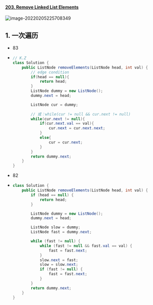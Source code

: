 #### [203. Remove Linked List Elements](https://leetcode-cn.com/problems/remove-linked-list-elements/)

![image-20220205225708349](https://raw.githubusercontent.com/TWDH/Leetcode-From-Zero/pictures/img/image-20220205225708349.png)

## 1. 一次遍历

- 83

- ```java
  // K.Z
  class Solution {
      public ListNode removeElements(ListNode head, int val) {
          // edge condition
          if(head == null){
              return head;
          }
          ListNode dummy = new ListNode();
          dummy.next = head;
  
          ListNode cur = dummy;
          
          // 或：while(cur != null && cur.next != null)
          while(cur.next != null){
              if(cur.next.val == val){
                  cur.next = cur.next.next;
              }
              else{
                  cur = cur.next;
              }
          }
          return dummy.next;
      }
  }
  ```

- 82

- ```java
  class Solution {
      public ListNode removeElements(ListNode head, int val) {
          if (head == null) {
              return head;
          }
  
          ListNode dummy = new ListNode();
          dummy.next = head;
  
          ListNode slow = dummy;
          ListNode fast = dummy.next;
  
          while (fast != null) {
              while (fast != null && fast.val == val) {
                  fast = fast.next;
              }
              slow.next = fast;
              slow = slow.next;
              if (fast != null) {
                  fast = fast.next;
              }
          }
          return dummy.next;
      }
  }
  ```







